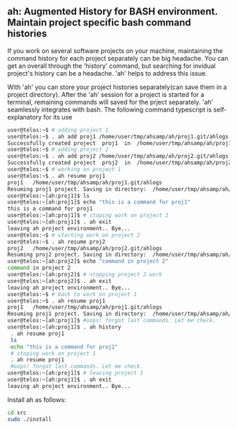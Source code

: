 ah: Augmented History for BASH environment.
Maintain project specific bash command histories
------------------------------------------------

If you work on several software projects on your machine, maintaining the command history for each project separately can be big headache. You can get an overall through the 'history' command, but searching for invidual project's history can be a headache. 'ah' helps to address this issue. 

With 'ah' you can store your project histories separately(can save them in a project directory). After the 'ah' session for a project is started for a terminal, remaining commands will saved for the prject separately. 'ah' seamlessly integrates with bash. The following command typescript is self-explanatory for its use
```bash
user@telos:~$ # adding project 1
user@telos:~$ . ah add proj1 /home/user/tmp/ahsamp/ah/proj1.git/ahlogs 
Successfully created project  proj1  in  /home/user/tmp/ahsamp/ah/proj1.git/ahlogs
user@telos:~$ # adding project 2
user@telos:~$ . ah add proj2 /home/user/tmp/ahsamp/ah/proj2.git/ahlogs 
Successfully created project  proj2  in  /home/user/tmp/ahsamp/ah/proj2.git/ahlogs
user@telos:~$ # working on project 1
user@telos:~$ . ah resume proj1
proj1	/home/user/tmp/ahsamp/ah/proj1.git/ahlogs
Resuming proj1 project. Saving in directory:  /home/user/tmp/ahsamp/ah/proj1.git/ahlogs/proj1
user@telos:~[ah:proj1]$ ls
user@telos:~[ah:proj1]$ echo "this is a command for proj1"
this is a command for proj1
user@telos:~[ah:proj1]$ # stoping work on project 1
user@telos:~[ah:proj1]$ . ah exit
leaving ah project environment.. Bye...
user@telos:~$ # starting work on project 2
user@telos:~$ . ah resume proj2
proj2	/home/user/tmp/ahsamp/ah/proj2.git/ahlogs
Resuming proj2 project. Saving in directory:  /home/user/tmp/ahsamp/ah/proj2.git/ahlogs/proj2
user@telos:~[ah:proj2]$ echo "command in project 2"
command in project 2
user@telos:~[ah:proj2]$ # stopping project 2 work
user@telos:~[ah:proj2]$ . ah exit
leaving ah project environment.. Bye...
user@telos:~$ # back to work on project 1
user@telos:~$ . ah resume proj1
proj1	/home/user/tmp/ahsamp/ah/proj1.git/ahlogs
Resuming proj1 project. Saving in directory:  /home/user/tmp/ahsamp/ah/proj1.git/ahlogs/proj1
user@telos:~[ah:proj1]$ #oops! forgot last commands. Let me check.
user@telos:~[ah:proj1]$ . ah history
 . ah resume proj1
 ls
 echo "this is a command for proj1"
 # stoping work on project 1
 . ah resume proj1
 #oops! forgot last commands. Let me check.
user@telos:~[ah:proj1]$ # leaving project 1
user@telos:~[ah:proj1]$ . ah exit
leaving ah project environment.. Bye...
```

Install ah as follows:

```bash
cd src
sudo ./install
```


